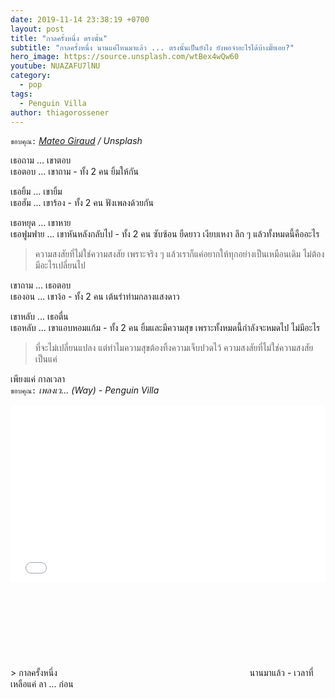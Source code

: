 ```yaml
---
date: 2019-11-14 23:38:19 +0700
layout: post
title: "กาลครั้งหนึ่ง ตรงนั้น"
subtitle: "กาลครั้งหนึ่ง นานแค่ไหนมาแล้ว ... ตรงนั้นเป็นยังไง ยังพอจำอะไรได้บ้างมั๊ยเอย?"
hero_image: https://source.unsplash.com/wtBex4wQw60
youtube: NUAZAFU7lNU
category:
  - pop
tags:
  - Penguin Villa
author: thiagorossener
---
```

`ขอบคุณ:` *[Mateo Giraud](https://unsplash.com/@mateo_giraud) / Unsplash*

เธอถาม ... เขาตอบ\
เธอตอบ ... เขาถาม - ทั้ง 2 คน ยิ้มให้กัน

เธอยิ้ม ... เขายิ้ม\
เธอฮัม ... เขาร้อง - ทั้ง 2 คน ฟังเพลงด้วยกัน

เธอหยุด ... เขาหาย\
เธอฟูมฟาย ... เขาหันหลังกลับไป - ทั้ง 2 คน ซับซ้อน ยืดยาว เงียบเหงา ลึก ๆ แล้วทั้งหมดนี้คืออะไร

> ความสงสัยที่ไม่ใช่ความสงสัย เพราะจริง ๆ แล้วเราก็แค่อยากให้ทุกอย่างเป็นเหมือนเดิม ไม่ต้องมีอะไรเปลี่ยนไป

เขาถาม ... เธอตอบ\
เธองอน ... เขาง้อ - ทั้ง 2 คน เต้นรำท่ามกลางแสงดาว

เขาหลับ ... เธอตื่น\
เธอหลับ ... เขาแอบหอมแก้ม - ทั้ง 2 คน ยิ้มและมีความสุข เพราะทั้งหมดนี้กำลังจะหมดไป ไม่มีอะไร

> ที่จะไม่เปลี่ยนแปลง แต่ทำไมความสุขต้องทิ้งความเจ็บปวดไว้ ความสงสัยที่ไม่ใช่ความสงสัย เป็นแค่

เพียงแค่ กาลเวลา\
`ขอบคุณ:` *เพลงเว... (Way) - Penguin Villa*

<div style="position:relative;width:100%;height:0;padding-bottom:56.25%;">
<iframe style="width:100%;height:100%;position:absolute;top:0;left:0;" src="{{ "https://www.youtube.com/embed/" | append: page.youtube }}" frameborder="0" allow="autoplay; encrypted-media" allowfullscreen>
</iframe>
</div>
> กาลครั้งหนึ่ง <svg class="love"><use xlink:href="#icon-heart"></use></svg> นานมาแล้ว - เวลาที่เหลือแค่ ลา ... ก่อน
